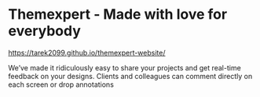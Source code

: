 # Themexpert - Made with love for everybody
https://tarek2099.github.io/themexpert-website/

We’ve made it ridiculously easy to share your projects and get real-time feedback on your designs. Clients and colleagues can comment directly on each screen or drop annotations

